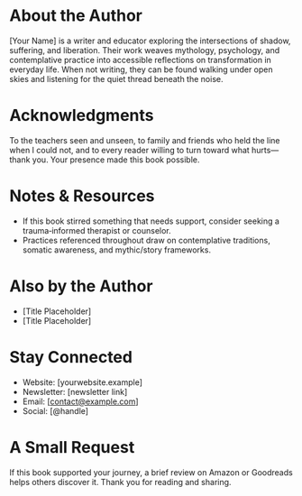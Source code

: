 # About the Author
[Your Name] is a writer and educator exploring the intersections of shadow, suffering, and liberation. Their work weaves mythology, psychology, and contemplative practice into accessible reflections on transformation in everyday life. When not writing, they can be found walking under open skies and listening for the quiet thread beneath the noise.

# Acknowledgments
To the teachers seen and unseen, to family and friends who held the line when I could not, and to every reader willing to turn toward what hurts—thank you. Your presence made this book possible.

# Notes & Resources
- If this book stirred something that needs support, consider seeking a trauma‑informed therapist or counselor.
- Practices referenced throughout draw on contemplative traditions, somatic awareness, and mythic/story frameworks.

# Also by the Author
- [Title Placeholder]
- [Title Placeholder]

# Stay Connected
- Website: [yourwebsite.example]
- Newsletter: [newsletter link]
- Email: [contact@example.com]
- Social: [@handle]

# A Small Request
If this book supported your journey, a brief review on Amazon or Goodreads helps others discover it. Thank you for reading and sharing.

